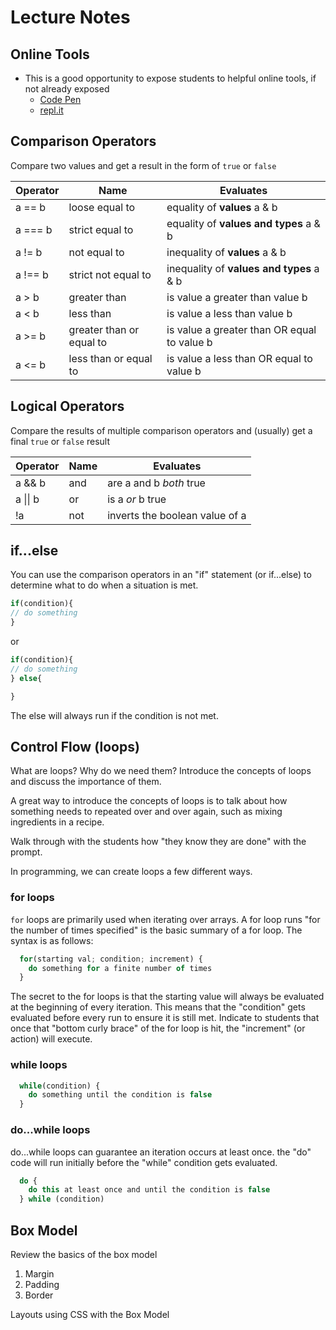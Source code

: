 # Lecture Notes

<!-- NOTE TO INSTRUCTOR: If you make any changes to the lecture, make matching changes into REAMDE.md -->

## Online Tools

- This is a good opportunity to expose students to helpful online tools, if not already exposed
  - [Code Pen](https://codepen.io/pen/)
  - [repl.it](https://repl.it/languages/javascript)

## Comparison Operators

Compare two values and get a result in the form of `true` or `false`  

| Operator | Name | Evaluates |
| -------- | ---- | --------- |
| a == b | loose equal to | equality of **values** a & b |
| a === b | strict equal to | equality of **values and types** a & b |
| a != b | not equal to | inequality of **values** a & b |
| a !== b | strict not equal to | inequality of **values and types** a & b |
| a > b | greater than | is value a greater than value b |
| a < b | less than | is value a less than value b |
| a >= b | greater than or equal to | is value a greater than OR equal to value b |
| a <= b | less than or equal to | is value a less than OR equal to value b |

## Logical Operators

Compare the results of multiple comparison operators and (usually) get a final `true` or `false` result

| Operator | Name | Evaluates |
| -------- | ---- | --------- |
| a && b   | and  | are a and b *both* true |
| a &#124;&#124; b   | or   | is a *or* b true |
| !a       | not  | inverts the boolean value of a |

## if...else

You can use the comparison operators in an "if" statement (or if...else) to determine what to do when a situation is met.

```js
if(condition){
// do something
}
```

or

```js
if(condition){
// do something
} else{

}
```

The else will always run if the condition is not met.

## Control Flow (loops)

What are loops? Why do we need them? Introduce the concepts of loops and discuss the importance of them.

A great way to introduce the concepts of loops is to talk about how something needs to repeated over and over again, such as mixing ingredients in a recipe.

Walk through with the students how "they know they are done" with the prompt.

In programming, we can create loops a few different ways.

### for loops

`for` loops are primarily used when iterating over arrays. A for loop runs "for the number of times specified" is the basic summary of a for loop. The syntax is as follows:

```javascript
  for(starting val; condition; increment) {
    do something for a finite number of times
  }
```

The secret to the for loops is that the starting value will always be evaluated at the beginning of every iteration. This means that the "condition" gets evaluated before every run to ensure it is still met. Indicate to students that once that "bottom curly brace" of the for loop is hit, the "increment" (or action) will execute.

### while loops

```javascript
  while(condition) {
    do something until the condition is false
  }
```

### do...while loops

do...while loops can guarantee an iteration occurs at least once. the "do" code will run initially before the "while" condition gets evaluated.

```javascript
  do {
    do this at least once and until the condition is false
  } while (condition)
```

## Box Model

Review the basics of the box model

1. Margin
1. Padding
1. Border

Layouts using CSS with the Box Model
